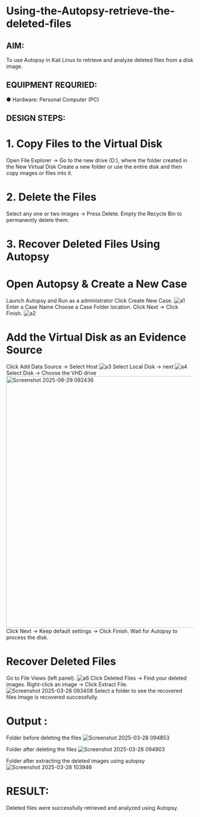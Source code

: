 # Using-the-Autopsy-retrieve-the-deleted-files
## AIM:
To use Autopsy in Kali Linux to retrieve and analyze deleted files from a disk image.
## EQUIPMENT REQURIED:
● Hardware: Personal Computer (PC)

## DESIGN STEPS:
# 1. Copy Files to the Virtual Disk
Open File Explorer → Go to the new drive (D:), where the folder created in the New Virtual Disk
Create a new folder or use the entire disk and then copy images or files into it.
# 2. Delete the Files
Select any one or two images → Press Delete.
Empty the Recycle Bin to permanently delete them.
# 3. Recover Deleted Files Using Autopsy
# Open Autopsy & Create a New Case
Launch Autopsy and Run as a administrator
Click Create New Case.
![a1](https://github.com/user-attachments/assets/5b5cf129-3382-4f0e-b0ee-6c5fbfed8fc3)
Enter a Case Name 
Choose a Case Folder location.
Click Next → Click Finish.
![a2](https://github.com/user-attachments/assets/54f08e44-f85b-476e-9d22-e944896489b3)

# Add the Virtual Disk as an Evidence Source
Click Add Data Source → Select Host
![a3](https://github.com/user-attachments/assets/d5acae00-66e8-4da8-ac12-9eb6e977fe13)
Select Local Disk → next
![a4](https://github.com/user-attachments/assets/727e0bcb-15f8-45ea-9da3-c3b575111b71)
Select
 Disk → Choose the VHD drive 
<img width="1048" height="675" alt="Screenshot 2025-08-29 092436" src="https://github.com/user-attachments/assets/2e9a433a-e2e8-44c9-ad12-7618275e26aa" />
Click Next → Keep default settings → Click Finish.
Wait for Autopsy to process the disk.
# Recover Deleted Files
Go to File Views (left panel).
![a6](https://github.com/user-attachments/assets/8407ea2d-9e92-4291-910b-f790b70270a9)
Click Deleted Files → Find your deleted images.
Right-click an image → Click Extract File.
![Screenshot 2025-03-28 093408](https://github.com/user-attachments/assets/512e434e-45d1-41f2-ad37-9cf2908465e3)
Select a folder to see the recovered files 
Image is recovered successfully.

# Output :
Folder before deleting the files
![Screenshot 2025-03-28 094853](https://github.com/user-attachments/assets/1c30d0f9-174f-4ab4-b45e-03c246aa8486)

Folder after deleting the files
![Screenshot 2025-03-28 094903](https://github.com/user-attachments/assets/995557a3-6014-42c1-a15d-0ad1c2c5b795)

Folder after extracting the deleted images using autopsy
![Screenshot 2025-03-28 103946](https://github.com/user-attachments/assets/10054efb-eb5a-47ad-bea5-bd29e88ee06d)

# RESULT:
Deleted files were successfully retrieved and analyzed using Autopsy.

